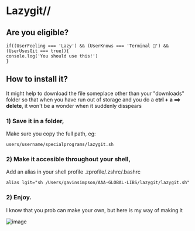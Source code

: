 # Lazygit//
## Are you eligible?
    if((UserFeeling === 'Lazy') && (UserKnows === 'Terminal 🥴') && (UserUsesGit === true)){
    console.log('You should use this!')
    }
    

## How to install it?
It might help to download the file someplace other than your "downloads" folder so that when you have run out of storage and you do a **ctrl + a ==> delete**, it won't be a wonder when it suddenly disspears

### 1) Save it in a folder,
Make sure you copy the full path, eg:

    users/username/specialprograms/lazygit.sh

### 2) Make it accesible throughout your shell,
Add an alias in your shell profile .zprofile/.zshrc/.bashrc

    alias lgit="sh /Users/gavinsimpson/AAA-GLOBAL-LIBS/lazygit/lazygit.sh"

### 2) Enjoy.
I know that you prob can make your own, but here is my way of making it

![image](https://github.com/GDSimpson3/Lazygit/assets/103830594/3e6c917f-31d8-4622-8549-92132d12970c)

